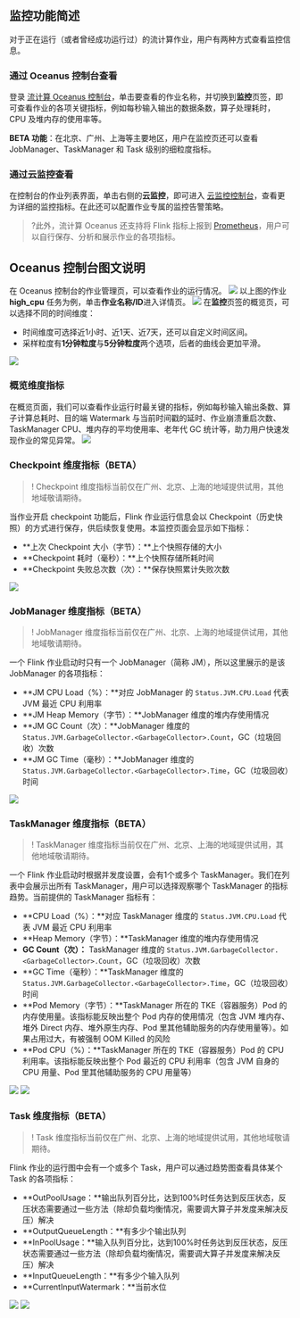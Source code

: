 ## 监控功能简述
对于正在运行（或者曾经成功运行过）的流计算作业，用户有两种方式查看监控信息。

### 通过 Oceanus 控制台查看
登录 [流计算 Oceanus 控制台](https://console.cloud.tencent.com/oceanus)，单击要查看的作业名称，并切换到**监控**页签，即可查看作业的各项关键指标，例如每秒输入输出的数据条数，算子处理耗时，CPU 及堆内存的使用率等。 

**BETA 功能**：在北京、广州、上海等主要地区，用户在监控页还可以查看 JobManager、TaskManager 和 Task 级别的细粒度指标。

### 通过云监控查看
在控制台的作业列表界面，单击右侧的**云监控**，即可进入 [云监控控制台](https://console.cloud.tencent.com/monitor/product/oceanus)，查看更为详细的监控指标。在此还可以配置作业专属的监控告警策略。

>?此外，流计算 Oceanus 还支持将 Flink 指标上报到 [Prometheus](https://cloud.tencent.com/document/product/849/55239)，用户可以自行保存、分析和展示作业的各项指标。

## Oceanus 控制台图文说明
在 Oceanus 控制台的作业管理页，可以查看作业的运行情况。
![](https://main.qcloudimg.com/raw/84ed2591f7624755b08abd017d8bcf53.png)
以上图的作业 **high_cpu** 任务为例，单击**作业名称/ID**进入详情页。
![](https://main.qcloudimg.com/raw/e7b8ba06b637056c7bbbfe650a7ff110.png)
在**监控**页签的概览页，可以选择不同的时间维度：
- 时间维度可选择近1小时、近1天、近7天，还可以自定义时间区间。
- 采样粒度有**1分钟粒度**与**5分钟粒度**两个选项，后者的曲线会更加平滑。

![](https://main.qcloudimg.com/raw/601c7aa706d8a86438d24870a9ede6bb.png)


### 概览维度指标
在概览页面，我们可以查看作业运行时最关键的指标，例如每秒输入输出条数、算子计算总耗时、目的端 Watermark 与当前时间戳的延时、作业崩溃重启次数、TaskManager CPU、堆内存的平均使用率、老年代 GC 统计等，助力用户快速发现作业的常见异常。
![](https://main.qcloudimg.com/raw/bfdefa869536c6327eb8b14edc3168e1.png)

### Checkpoint 维度指标（BETA）
> ! Checkpoint 维度指标当前仅在广州、北京、上海的地域提供试用，其他地域敬请期待。

当作业开启 checkpoint 功能后，Flink 作业运行信息会以 Checkpoint（历史快照）的方式进行保存，供后续恢复使用。本监控页面会显示如下指标：
- **上次 Checkpoint 大小（字节）：**上个快照存储的大小
- **Checkpoint 耗时（毫秒）：**上个快照存储所耗时间
- **Checkpoint 失败总次数（次）：**保存快照累计失败次数

![](https://main.qcloudimg.com/raw/c5578cabf02bb92f2dce1542e99968fd.png)

### JobManager 维度指标（BETA）
> ! JobManager 维度指标当前仅在广州、北京、上海的地域提供试用，其他地域敬请期待。

一个 Flink 作业启动时只有一个 JobManager（简称 JM），所以这里展示的是该 JobManager 的各项指标：
- **JM CPU Load（%）：**对应 JobManager 的 `Status.JVM.CPU.Load` 代表 JVM 最近 CPU 利用率
- **JM Heap Memory（字节）：**JobManager 维度的堆内存使用情况
- **JM GC Count（次）：**JobManager 维度的 `Status.JVM.GarbageCollector.<GarbageCollector>.Count`，GC（垃圾回收）次数
- **JM GC Time（毫秒）：**JobManager 维度的 `Status.JVM.GarbageCollector.<GarbageCollector>.Time`，GC（垃圾回收）时间

![](https://main.qcloudimg.com/raw/34d70aa28e245792e5a93244bca739fc.png)

### TaskManager 维度指标（BETA）
>! TaskManager 维度指标当前仅在广州、北京、上海的地域提供试用，其他地域敬请期待。

一个 Flink 作业启动时根据并发度设置，会有1个或多个 TaskManager。我们在列表中会展示出所有 TaskManager，用户可以选择观察哪个 TaskManager 的指标趋势。当前提供的 TaskManager 指标有：
- **CPU Load（%）：**对应 TaskManager 维度的 `Status.JVM.CPU.Load` 代表 JVM 最近 CPU 利用率
- **Heap Memory（字节）：**TaskManager 维度的堆内存使用情况
- **GC Count（次）：** TaskManager 维度的 `Status.JVM.GarbageCollector.<GarbageCollector>.Count`，GC（垃圾回收）次数
- **GC Time（毫秒）：**TaskManager 维度的 `Status.JVM.GarbageCollector.<GarbageCollector>.Time`，GC（垃圾回收）时间
- **Pod Memory（字节）：**TaskManager 所在的 TKE（容器服务）Pod 的内存使用量。该指标能反映出整个 Pod 内存的使用情况（包含 JVM 堆内存、堆外 Direct 内存、堆外原生内存、Pod 里其他辅助服务的内存使用量等）。如果占用过大，有被强制 OOM Killed 的风险
- **Pod CPU（%）：**TaskManager 所在的 TKE（容器服务）Pod 的 CPU 利用率。该指标能反映出整个 Pod 最近的 CPU 利用率（包含 JVM 自身的 CPU 用量、Pod 里其他辅助服务的 CPU 用量等）

![](https://main.qcloudimg.com/raw/f887e459274b4f1c830f9cc9e21847b3.png)
![](https://main.qcloudimg.com/raw/07ce2f9b81da1606247d40a0280132c5.png)

### Task 维度指标（BETA）
> ! Task 维度指标当前仅在广州、北京、上海的地域提供试用，其他地域敬请期待。

Flink 作业的运行图中会有一个或多个 Task，用户可以通过趋势图查看具体某个 Task 的各项指标：
- **OutPoolUsage：**输出队列百分比，达到100%时任务达到反压状态，反压状态需要通过一些方法（除却负载均衡情况，需要调大算子并发度来解决反压）解决
- **OutputQueueLength：**有多少个输出队列
- **InPoolUsage：**输入队列百分比，达到100%时任务达到反压状态，反压状态需要通过一些方法（除却负载均衡情况，需要调大算子并发度来解决反压）解决
- **InputQueueLength：**有多少个输入队列
- **CurrentInputWatermark：**当前水位

![](https://main.qcloudimg.com/raw/8080f7509b09325a8f41ef3a6f27a193.png)
![](https://main.qcloudimg.com/raw/5bf0061f35d016cbe6eb477f2c677f2f.png)
